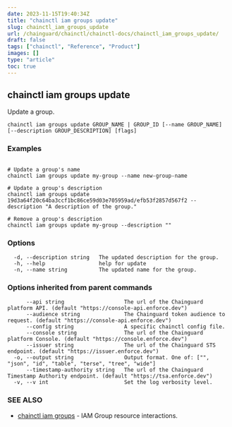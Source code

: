 ```yaml
---
date: 2023-11-15T19:40:34Z
title: "chainctl iam groups update"
slug: chainctl_iam_groups_update
url: /chainguard/chainctl/chainctl-docs/chainctl_iam_groups_update/
draft: false
tags: ["chainctl", "Reference", "Product"]
images: []
type: "article"
toc: true
---
```

## chainctl iam groups update

Update a group.

```
chainctl iam groups update GROUP_NAME | GROUP_ID [--name GROUP_NAME] [--description GROUP_DESCRIPTION] [flags]
```

### Examples

```

# Update a group's name
chainctl iam groups update my-group --name new-group-name

# Update a group's description
chainctl iam groups update 19d3a64f20c64ba3ccf1bc86ce59d03e705959ad/efb53f2857d567f2 --description "A description of the group."

# Remove a group's description
chainctl iam groups update my-group --description ""
```

### Options

```
  -d, --description string   The updated description for the group.
  -h, --help                 help for update
  -n, --name string          The updated name for the group.
```

### Options inherited from parent commands

```
      --api string                   The url of the Chainguard platform API. (default "https://console-api.enforce.dev")
      --audience string              The Chainguard token audience to request. (default "https://console-api.enforce.dev")
      --config string                A specific chainctl config file.
      --console string               The url of the Chainguard platform Console. (default "https://console.enforce.dev")
      --issuer string                The url of the Chainguard STS endpoint. (default "https://issuer.enforce.dev")
  -o, --output string                Output format. One of: ["", "json", "id", "table", "terse", "tree", "wide"]
      --timestamp-authority string   The url of the Chainguard Timestamp Authority endpoint. (default "https://tsa.enforce.dev")
  -v, --v int                        Set the log verbosity level.
```

### SEE ALSO

* [chainctl iam groups](/chainguard/chainctl/chainctl-docs/chainctl_iam_groups/)	 - IAM Group resource interactions.

